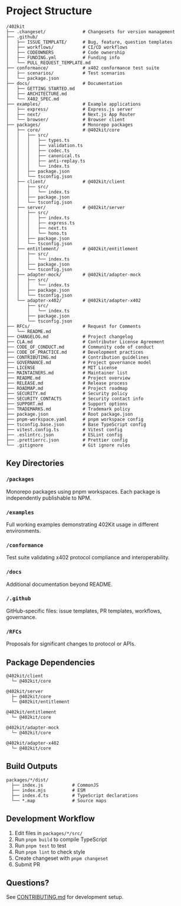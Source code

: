 # Project Structure

```
/402kit
├── .changeset/              # Changesets for version management
├── .github/
│   ├── ISSUE_TEMPLATE/      # Bug, feature, question templates
│   ├── workflows/           # CI/CD workflows
│   ├── CODEOWNERS           # Code ownership
│   ├── FUNDING.yml          # Funding info
│   └── PULL_REQUEST_TEMPLATE.md
├── conformance/             # x402 conformance test suite
│   ├── scenarios/           # Test scenarios
│   └── package.json
├── docs/                    # Documentation
│   ├── GETTING_STARTED.md
│   ├── ARCHITECTURE.md
│   └── X402_SPEC.md
├── examples/                # Example applications
│   ├── express/             # Express.js server
│   ├── next/                # Next.js App Router
│   └── browser/             # Browser client
├── packages/                # Monorepo packages
│   ├── core/                # @402kit/core
│   │   ├── src/
│   │   │   ├── types.ts
│   │   │   ├── validation.ts
│   │   │   ├── codec.ts
│   │   │   ├── canonical.ts
│   │   │   ├── anti-replay.ts
│   │   │   └── index.ts
│   │   ├── package.json
│   │   └── tsconfig.json
│   ├── client/              # @402kit/client
│   │   ├── src/
│   │   │   └── index.ts
│   │   ├── package.json
│   │   └── tsconfig.json
│   ├── server/              # @402kit/server
│   │   ├── src/
│   │   │   ├── index.ts
│   │   │   ├── express.ts
│   │   │   ├── next.ts
│   │   │   └── hono.ts
│   │   ├── package.json
│   │   └── tsconfig.json
│   ├── entitlement/         # @402kit/entitlement
│   │   ├── src/
│   │   │   └── index.ts
│   │   ├── package.json
│   │   └── tsconfig.json
│   ├── adapter-mock/        # @402kit/adapter-mock
│   │   ├── src/
│   │   │   └── index.ts
│   │   ├── package.json
│   │   └── tsconfig.json
│   └── adapter-x402/        # @402kit/adapter-x402
│       ├── src/
│       │   └── index.ts
│       ├── package.json
│       └── tsconfig.json
├── RFCs/                    # Request for Comments
│   └── README.md
├── CHANGELOG.md             # Project changelog
├── CLA.md                   # Contributor License Agreement
├── CODE_OF_CONDUCT.md       # Community code of conduct
├── CODE_OF_PRACTICE.md      # Development practices
├── CONTRIBUTING.md          # Contribution guidelines
├── GOVERNANCE.md            # Project governance model
├── LICENSE                  # MIT License
├── MAINTAINERS.md           # Maintainer list
├── README.md                # Project overview
├── RELEASE.md               # Release process
├── ROADMAP.md               # Project roadmap
├── SECURITY.md              # Security policy
├── SECURITY_CONTACTS        # Security contact info
├── SUPPORT.md               # Support options
├── TRADEMARKS.md            # Trademark policy
├── package.json             # Root package.json
├── pnpm-workspace.yaml      # pnpm workspace config
├── tsconfig.base.json       # Base TypeScript config
├── vitest.config.ts         # Vitest config
├── .eslintrc.json           # ESLint config
├── .prettierrc.json         # Prettier config
└── .gitignore               # Git ignore rules
```

## Key Directories

### `/packages`

Monorepo packages using pnpm workspaces. Each package is independently publishable to NPM.

### `/examples`

Full working examples demonstrating 402Kit usage in different environments.

### `/conformance`

Test suite validating x402 protocol compliance and interoperability.

### `/docs`

Additional documentation beyond README.

### `/.github`

GitHub-specific files: issue templates, PR templates, workflows, governance.

### `/RFCs`

Proposals for significant changes to protocol or APIs.

## Package Dependencies

```
@402kit/client
  └─ @402kit/core

@402kit/server
  ├─ @402kit/core
  └─ @402kit/entitlement

@402kit/entitlement
  └─ @402kit/core

@402kit/adapter-mock
  └─ @402kit/core

@402kit/adapter-x402
  └─ @402kit/core
```

## Build Outputs

```
packages/*/dist/
  ├── index.js           # CommonJS
  ├── index.mjs          # ESM
  ├── index.d.ts         # TypeScript declarations
  └── *.map              # Source maps
```

## Development Workflow

1. Edit files in `packages/*/src/`
2. Run `pnpm build` to compile TypeScript
3. Run `pnpm test` to test
4. Run `pnpm lint` to check style
5. Create changeset with `pnpm changeset`
6. Submit PR

## Questions?

See [CONTRIBUTING.md](../CONTRIBUTING.md) for development setup.
